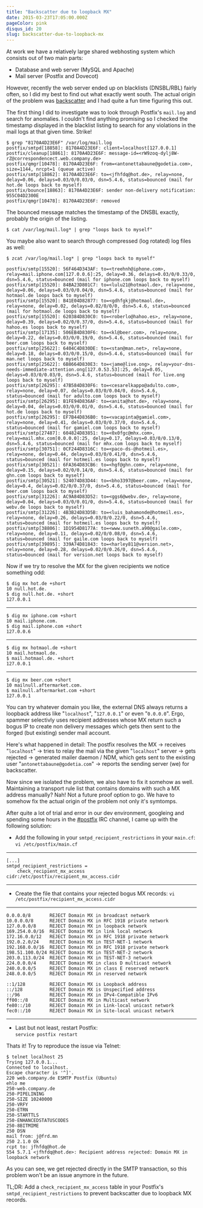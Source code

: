 ```yaml
---
title: "Backscatter due to loopback MX"
date: 2015-03-23T17:05:00.000Z
pageColor: pink
disqus_id: 20
slug: backscatter-due-to-loopback-mx
---
```


At work we have a relatively large shared webhosting system which consists out of two main parts:

* Database and web server (MySQL and Apache)
* Mail server (Postfix and Dovecot)

However, recently the web server ended up on blacklists (DNSBL/RBL) fairly often, so I did my best to find out what exactly went south. The actual origin of the problem was [backscatter](http://en.wikipedia.org/wiki/Backscatter_%28email%29) and I had quite a fun time figuring this out.

The first thing I did to investigate was to look through Postfix's `mail.log` and search for anomalies. I couldn't find anything promising so I checked the timestamp displayed in the blacklist listing to search for any violations in the mail logs at that given time. Strike!

    $ grep "8170A4D23E6F" /var/log/mail.log
    postfix/smtpd[18858]: 8170A4D23E6F: client=localhost[127.0.0.1]
    postfix/cleanup[18861]: 8170A4D23E6F: message-id=<rW9zoq-dylj8W-rZ@correspondencect.web.company.de>
    postfix/qmgr[10478]: 8170A4D23E6F: from=<antonettabaune@godetia.com>, size=1144, nrcpt=1 (queue active)
    postfix/smtp[18862]: 8170A4D23E6F: to=<jfhfdq@hot.de>, relay=none, delay=0.06, delays=0.03/0/0.03/0, dsn=5.4.6, status=bounced (mail for hot.de loops back to myself)
    postfix/bounce[18863]: 8170A4D23E6F: sender non-delivery notification: 955C04D2300E
    postfix/qmgr[10478]: 8170A4D23E6F: removed

The bounced message matches the timestamp of the DNSBL exactly, probably the origin of the listing.

`$ cat /var/log/mail.log* | grep "loops back to myself"`

You maybe also want to search through compressed (log rotated) log files as well:

`$ zcat /var/log/mail.log* | grep "loops back to myself"`

    postfix/smtp[15520]: 56F464D343AF: to=<treehnh@iphone.com>, relay=mail.iphone.com[127.0.0.6]:25, delay=0.36, delays=0.03/0/0.33/0, dsn=5.4.6, status=bounced (mail for iphone.com loops back to myself)
    postfix/smtp[15520]: 84BA23D801C7: to=<lulu21@hotmaol.de>, relay=none, delay=0.06, delays=0.03/0/0.04/0, dsn=5.4.6, status=bounced (mail for hotmaol.de loops back to myself)
    postfix/smtp[15520]: B41E04D82877: to=<gdhfgkj@hotmaol.de>, relay=none, delay=0.02, delays=0.02/0/0/0, dsn=5.4.6, status=bounced (mail for hotmaol.de loops back to myself)
    postfix/smtp[15520]: 620384D830C0: to=<roberlo@hahoo.es>, relay=none, delay=0.39, delays=0.02/0/0.37/0, dsn=5.4.6, status=bounced (mail for hahoo.es loops back to myself)
    postfix/smtp[17135]: 506EB4D830F6: to=<kl@beer.com>, relay=none, delay=0.22, delays=0.03/0/0.19/0, dsn=5.4.6, status=bounced (mail for beer.com loops back to myself)
    postfix/smtp[25622]: 6404C4D830DE: to=<stan@man.net>, relay=none, delay=0.18, delays=0.03/0/0.15/0, dsn=5.4.6, status=bounced (mail for man.net loops back to myself)
    postfix/smtp[25622]: 6B8664D830E3: to=<jame@live.ong>, relay=your-dns-needs-immediate-attention.ong[127.0.53.53]:25, delay=0.05, delays=0.03/0/0.03/0, dsn=5.4.6, status=bounced (mail for live.ong loops back to myself)
    postfix/smtp[26295]: 47B584D830F6: to=<cesarelkappo@adulto.com>, relay=none, delay=0.07, delays=0.03/0/0.04/0, dsn=5.4.6, status=bounced (mail for adulto.com loops back to myself)
    postfix/smtp[26295]: B1FE94D836AF: to=<anita@hot.de>, relay=none, delay=0.04, delays=0.03/0/0.01/0, dsn=5.4.6, status=bounced (mail for hot.de loops back to myself)
    postfix/smtp[26295]: EF7B44D836B0: to=<vacapinta@gamiel.com>, relay=none, delay=0.41, delays=0.03/0/0.37/0, dsn=5.4.6, status=bounced (mail for gamiel.com loops back to myself)
    postfix/smtp[27487]: 604824D83851: to=<0x0fgc@mhx.com>, relay=mail.mhx.com[0.0.0.0]:25, delay=0.17, delays=0.03/0/0.13/0, dsn=5.4.6, status=bounced (mail for mhx.com loops back to myself)
    postfix/smtp[30751]: 0CF244D8316C: to=<paco-ds-@hotmeil.es>, relay=none, delay=0.44, delays=0.03/0/0.41/0, dsn=5.4.6, status=bounced (mail for hotmeil.es loops back to myself)
    postfix/smtp[30521]: 6FA364D83CB6: to=<hgf@ghn.com>, relay=none, delay=0.15, delays=0.02/0/0.14/0, dsn=5.4.6, status=bounced (mail for ghn.com loops back to myself)
    postfix/smtp[30521]: 524074D83D44: to=<bho3397@beer.com>, relay=none, delay=0.4, delays=0.02/0/0.37/0, dsn=5.4.6, status=bounced (mail for beer.com loops back to myself)
    postfix/smtp[31226]: AC9A84D83D52: to=<ggs6@webv.de>, relay=none, delay=0.04, delays=0.03/0/0.01/0, dsn=5.4.6, status=bounced (mail for webv.de loops back to myself)
    postfix/smtp[31226]: 4B3B24D83D5B: to=<luis_bahamonde@hotmeil.es>, relay=none, delay=0.26, delays=0.03/0/0.22/0, dsn=5.4.6, status=bounced (mail for hotmeil.es loops back to myself)
    postfix/smtp[38806]: 1D1954D8177A: to=<www.suneth.a90@gaile.com>, relay=none, delay=0.11, delays=0.02/0/0.08/0, dsn=5.4.6, status=bounced (mail for gaile.com loops back to myself)
    postfix/smtp[39895]: 339A74D81843: to=<harley811@version.net>, relay=none, delay=0.28, delays=0.02/0/0.26/0, dsn=5.4.6, status=bounced (mail for version.net loops back to myself)

Now if we try to resolve the MX for the given recipients we notice something odd:

    $ dig mx hot.de +short
    10 null.hot.de.
    $ dig null.hot.de. +short
    127.0.0.1

---

    $ dig mx iphone.com +short
    10 mail.iphone.com.
    $ dig mail.iphone.com +short
    127.0.0.6

---

    $ dig mx hotmaol.de +short
    10 mail.hotmaol.de.
    $ mail.hotmaol.de. +short
    127.0.0.1

---

    $ dig mx beer.com +short
    10 mailnull.aftermarket.com.
    $ mailnull.aftermarket.com +short
    127.0.0.1

You can try whatever domain you like, the external DNS always returns a loopback address like "`localhost`", "`127.0.0.1`" or even "`0.0.0.0`". Ergo, spammer selectivly uses recipient addresses whose MX return such a bogus IP to create non delivery messages which gets then sent to the forged (but existing) sender mail account.

Here's what happened in detail: The postfix resolves the MX -> receives "`localhost`" -> tries to relay the mail via the given "`localhost`" server -> gets rejected -> generated mailer daemon / NDM, which gets sent to the existing user "`antonettabaune@godetia.com`" -> reports the sending server (we) for backscatter.

Now since we isolated the problem, we also have to fix it somehow as well. Maintaining a transport rule list that contains domains with such a MX address manually? Nah! Not a future proof option to go. We have to somehow fix the actual origin of the problem not only it's symtomps.

After quite a lot of trial and error in our dev environment, googleing and spending some hours in the [#postfix](http://webchat.freenode.net/?channels=%23postfix&uio=d4) IRC channel, I came up with the following solution:

* Add the following in your `smtpd_recipient_restrictions` in your `main.cf`:  
  `vi /etc/postfix/main.cf`  

---
    [...]
    smtpd_recipient_restrictions =
        check_recipient_mx_access cidr:/etc/postfix/recipient_mx_access.cidr

---

* Create the file that contains your rejected bogus MX records:
   `vi /etc/postfix/recipient_mx_access.cidr`  

---

    0.0.0.0/8       REJECT Domain MX in broadcast network
    10.0.0.0/8      REJECT Domain MX in RFC 1918 private network
    127.0.0.0/8     REJECT Domain MX in loopback network
    169.254.0.0/16  REJECT Domain MX in link local network
    172.16.0.0/12   REJECT Domain MX in RFC 1918 private network
    192.0.2.0/24    REJECT Domain MX in TEST-NET-1 network
    192.168.0.0/16  REJECT Domain MX in RFC 1918 private network
    198.51.100.0/24 REJECT Domain MX in TEST-NET-2 network
    203.0.113.0/24  REJECT Domain MX in TEST-NET-3 network
    224.0.0.0/4     REJECT Domain MX in class D multicast network
    240.0.0.0/5     REJECT Domain MX in class E reserved network
    248.0.0.0/5     REJECT Domain MX in reserved network

    ::1/128         REJECT Domain MX is Loopback address
    ::/128          REJECT Domain MX is Unspecified address
    ::/96           REJECT Domain MX in IPv4-Compatible IPv6
    ff00::/8        REJECT Domain MX in Multicast network
    fe80::/10       REJECT Domain MX in Link-local unicast network
    fec0::/10       REJECT Domain MX in Site-local unicast network

---

* Last but not least, restart Postfix:  
  `service postfix restart`

Thats it! Try to reproduce the issue via Telnet:

    $ telnet localhost 25
    Trying 127.0.0.1...
    Connected to localhost.
    Escape character is '^]'.
    220 web.company.de ESMTP Postfix (Ubuntu)
    ehlo me
    250-web.company.de
    250-PIPELINING
    250-SIZE 10240000
    250-VRFY
    250-ETRN
    250-STARTTLS
    250-ENHANCEDSTATUSCODES
    250-8BITMIME
    250 DSN
    mail from: j@frd.mn
    250 2.1.0 Ok
    rcpt to: jfhfdq@hot.de
    554 5.7.1 <jfhfdq@hot.de>: Recipient address rejected: Domain MX in loopback network

As you can see, we get rejected directly in the SMTP transaction, so this problem won't be an issue anymore in the future.

TL;DR: Add a `check_recipient_mx_access` table in your Postfix's `smtpd_recipient_restrictions` to prevent backscatter due to loopback MX records.
